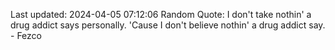Last updated: 2024-04-05 07:12:06
Random Quote: I don't take nothin' a drug addict says personally. 'Cause I don't believe nothin' a drug addict say. - Fezco